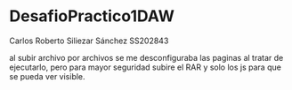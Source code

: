 # DesafioPractico1DAW
Carlos Roberto Siliezar Sánchez SS202843
 
 al subir archivo por archivos se me desconfiguraba las paginas al tratar de ejecutarlo, pero para mayor seguridad subire el RAR y solo los js para que se pueda ver visible.

